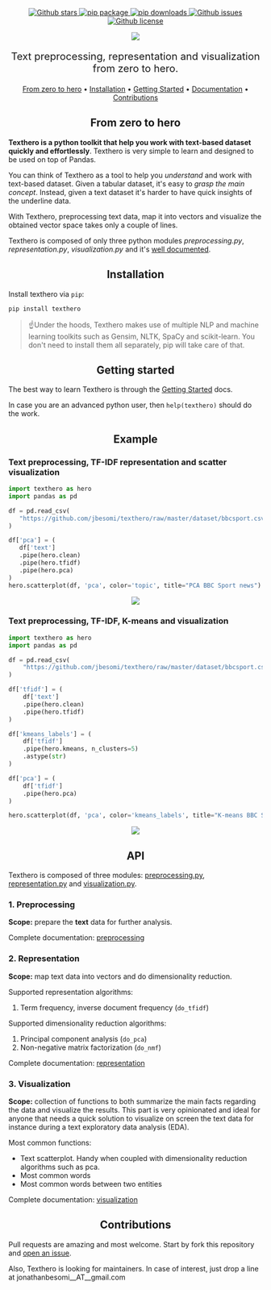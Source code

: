 <p align="center">
   <a href="https://github.com/jbesomi/texthero/stargazers">
    <img src="https://img.shields.io/github/stars/jbesomi/texthero.svg?colorA=orange&colorB=orange&logo=github"
         alt="Github stars">
   </a>
   <a href="https://pypi.org/search/?q=texthero">
      <img src="https://img.shields.io/pypi/v/texthero.svg?colorB=brightgreen"
           alt="pip package">
   </a>
   <a href="https://pypi.org/project/texthero/">
      <img alt="pip downloads" src="https://img.shields.io/pypi/dm/texthero">
   </a>
   <a href="https://github.com/jbesomi/texthero/issues">
        <img src="https://img.shields.io/github/issues/jbesomi/texthero.svg"
             alt="Github issues">
   </a>
   <a href="https://github.com/jbesomi/texthero/blob/master/LICENSE">
        <img src="https://img.shields.io/github/license/jbesomi/texthero.svg"
             alt="Github license">
   </a>   
</p>

<p align="center">
    <img src="https://github.com/jbesomi/texthero/raw/master/github/logo.png">
</p>

<p style="font-size: 20px;" align="center">Text preprocessing, representation and visualization from zero to hero.</p>


<p align="center">
  <a href="#zero-to-hero">From zero to hero</a> •
  <a href="#installation">Installation</a> •
  <a href="#getting-started">Getting Started</a> •
  <a href="#documentation">Documentation</a> •
  <a href="#contributions">Contributions</a>
</p>


<h2 align="center">From zero to hero</h2>

**Texthero is a python toolkit that help you work with text-based dataset quickly and effortlessly**. Texthero is very simple to learn and designed to be used on top of Pandas.

You can think of Texthero as a tool to help you _understand_ and work with text-based dataset. Given a tabular dataset, it's easy to _grasp the main concept_. Instead, given a text dataset it's harder to have quick insights of the underline data. 

With Texthero, preprocessing text data, map it into vectors and visualize the obtained vector space takes only a couple of lines.

Texthero is composed of only three python modules *preprocessing.py*, *representation.py*, *visualization.py* and it's <a href="https://texthero.org/docs/getting-started">well documented</a>.

<h2 align="center">Installation</h2>

Install texthero via `pip`:

```bash
pip install texthero
```

> ☝️Under the hoods, Texthero makes use of multiple NLP and machine learning toolkits such as Gensim, NLTK, SpaCy and scikit-learn. You don't need to install them all separately, pip will take care of that.

<h2 align="center">Getting started</h2>

The best way to learn Texthero is through the <a href="https://texthero.org/docs/getting-started">Getting Started</a> docs. 

In case you are an advanced python user, then `help(texthero)` should do the work.

<h2 align="center">Example</h2>

<h3>Text preprocessing, TF-IDF representation and scatter visualization</h3>


```python
import texthero as hero
import pandas as pd

df = pd.read_csv(
   "https://github.com/jbesomi/texthero/raw/master/dataset/bbcsport.csv"
)

df['pca'] = (
   df['text']
   .pipe(hero.clean)
   .pipe(hero.tfidf)
   .pipe(hero.pca)
)
hero.scatterplot(df, 'pca', color='topic', title="PCA BBC Sport news")
```
<p align="center">
   <img src="https://github.com/jbesomi/texthero/raw/master/github/scatterplot_bbcsport.svg">
</p>

<h3>Text preprocessing, TF-IDF, K-means and visualization</h3>

```python
import texthero as hero
import pandas as pd

df = pd.read_csv(
    "https://github.com/jbesomi/texthero/raw/master/dataset/bbcsport.csv"
)

df['tfidf'] = (
    df['text']
    .pipe(hero.clean)
    .pipe(hero.tfidf)
)

df['kmeans_labels'] = (
    df['tfidf']
    .pipe(hero.kmeans, n_clusters=5)
    .astype(str)
)

df['pca'] = (
    df['tfidf']
    .pipe(hero.pca)
)

hero.scatterplot(df, 'pca', color='kmeans_labels', title="K-means BBC Sport news")
```
<p align="center">
   <img src="https://github.com/jbesomi/texthero/raw/master/github/scatterplot_bbcsport_kmeans.svg">
</p>

<h2 align="center">API</h2>

Texthero is composed of three modules: [preprocessing.py](/texthero/preprocessing.py), [representation.py](/texthero/representation.py) and [visualization.py](/texthero/visualization.py).

<h3>1. Preprocessing</h3>

**Scope:** prepare the **text** data for further analysis.

Complete documentation: [preprocessing](https://texthero.org/docs/api-preprocessing)

<h3>2. Representation</h3>

**Scope:** map text data into vectors and do dimensionality reduction.

Supported representation algorithms:
1. Term frequency, inverse document frequency (`do_tfidf`)


Supported dimensionality reduction algorithms:
1. Principal component analysis (`do_pca`)
2. Non-negative matrix factorization (`do_nmf`)

Complete documentation: [representation](https://texthero.org/docs/api-representation)

<h3>3. Visualization</h3>

**Scope:** collection of functions to both summarize the main facts regarding the data and visualize the results. This part is very opinionated and ideal for anyone that needs a quick solution to visualize on screen the text data for instance during a text exploratory data analysis (EDA).

Most common functions:
   - Text scatterplot. Handy when coupled with dimensionality reduction algorithms such as pca.
   - Most common words
   - Most common words between two entities 

Complete documentation: [visualization](https://texthero.org/docs/api-visualization)

<h2 align="center">Contributions</h2>

Pull requests are amazing and most welcome. Start by fork this repository and [open an issue](https://github.com/jbesomi/texthero/issues).

Also, Texthero is looking for maintainers. In case of interest, just drop a line at jonathanbesomi__AT__gmail.com
